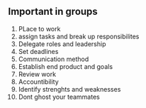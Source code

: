 ## Important in groups

1. PLace to work
2. assign tasks and break up responsibilites 
3. Delegate roles and leadership
4. Set deadlines
5. Communication method
6. Establish end product and goals
7. Review work
8. Accountibility 
9. Identify strenghts and weaknesses
10. Dont ghost your teammates
